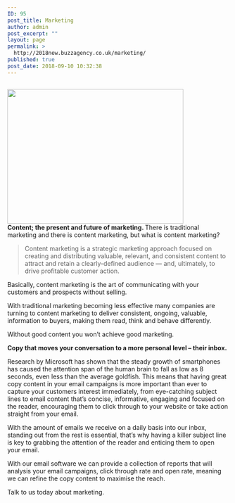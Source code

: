 ```yaml
---
ID: 95
post_title: Marketing
author: admin
post_excerpt: ""
layout: page
permalink: >
  http://2018new.buzzagency.co.uk/marketing/
published: true
post_date: 2018-09-10 10:32:38
---
```

<h2></h2>
<div><img class="attachment-400x400 size-400x400 wp-post-image alignright" src="https://i2.wp.com/goodwrite.ink/wp-content/uploads/2017/01/emarketing-new.png?fit=400%2C306" alt="" width="400" height="306" data-attachment-id="27" data-permalink="http://goodwrite.ink/services/marketing/emarketing-new/" data-orig-file="https://i2.wp.com/goodwrite.ink/wp-content/uploads/2017/01/emarketing-new.png?fit=1340%2C1026" data-orig-size="1340,1026" data-comments-opened="1" data-image-meta="{&quot;aperture&quot;:&quot;0&quot;,&quot;credit&quot;:&quot;&quot;,&quot;camera&quot;:&quot;&quot;,&quot;caption&quot;:&quot;&quot;,&quot;created_timestamp&quot;:&quot;0&quot;,&quot;copyright&quot;:&quot;&quot;,&quot;focal_length&quot;:&quot;0&quot;,&quot;iso&quot;:&quot;0&quot;,&quot;shutter_speed&quot;:&quot;0&quot;,&quot;title&quot;:&quot;&quot;,&quot;orientation&quot;:&quot;0&quot;}" data-image-title="emarketing-new" data-image-description="" data-medium-file="https://i2.wp.com/goodwrite.ink/wp-content/uploads/2017/01/emarketing-new.png?fit=300%2C230" data-large-file="https://i2.wp.com/goodwrite.ink/wp-content/uploads/2017/01/emarketing-new.png?fit=640%2C490" /></div>
<strong>Content; the present and future of marketing.
</strong>
There is traditional marketing and there is content marketing, but what is content marketing?
<blockquote>Content marketing is a strategic marketing approach focused on creating and distributing valuable, relevant, and consistent content to attract and retain a clearly-defined audience — and, ultimately, to drive profitable customer action.</blockquote>
Basically, content marketing is the art of communicating with your customers and prospects without selling.

With traditional marketing becoming less effective many companies are turning to content marketing to deliver consistent, ongoing, valuable, information to buyers, making them read, think and behave differently.

Without good content you won’t achieve good marketing.

<strong>Copy that moves your conversation to a more personal level – their inbox.</strong>

Research by Microsoft has shown that the steady growth of smartphones has caused the attention span of the human brain to fall as low as 8 seconds, even less than the average goldfish. This means that having great copy content in your email campaigns is more important than ever to capture your customers interest immediately, from eye-catching subject lines to email content that’s concise, informative, engaging and focused on the reader, encouraging them to click through to your website or take action straight from your email.

With the amount of emails we receive on a daily basis into our inbox, standing out from the rest is essential, that’s why having a killer subject line is key to grabbing the attention of the reader and enticing them to open your email.

With our email software we can provide a collection of reports that will analysis your email campaigns, click through rate and open rate, meaning we can refine the copy content to maximise the reach.

Talk to us today about marketing.

&nbsp;